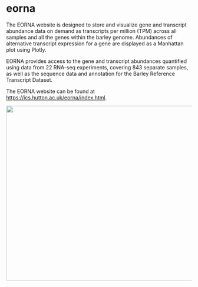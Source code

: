 # eorna

The EORNA website is designed to store and visualize gene and transcript abundance data on demand as transcripts per million (TPM) across all samples and all the genes within the barley genome. Abundances of alternative transcript expression for a gene are displayed as a Manhattan plot using Plotly.

EORNA provides access to the gene and transcript abundances quantified using data from 22 RNA-seq experiments, covering 843 separate samples, as well as the sequence data and annotation for the Barley Reference Transcript Dataset.

The EORNA website can be found at https://ics.hutton.ac.uk/eorna/index.html.



<img src="https://barley.hutton.ac.uk/images/eorna-shot.png" width="868" height="476">

